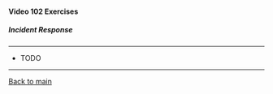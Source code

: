 #### Video 102 Exercises

##### Incident Response

---

- TODO

---

[Back to main](https://github.com/rot0xd/CBTNuggets/blob/master/CEHv9/README.md)

